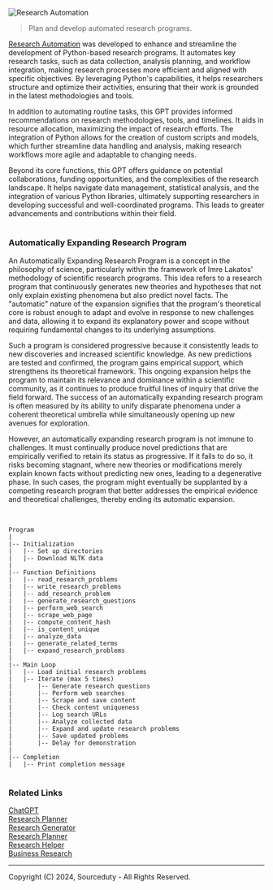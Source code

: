 ![Research Automation](https://github.com/user-attachments/assets/84f83fd1-9d78-4f77-ab22-90bbe3f2740f)

> Plan and develop automated research programs.

> 

[Research Automation](https://chatgpt.com/g/g-1RlqAhxFH-research-automation) was developed to enhance and streamline the development of Python-based research programs. It automates key research tasks, such as data collection, analysis planning, and workflow integration, making research processes more efficient and aligned with specific objectives. By leveraging Python's capabilities, it helps researchers structure and optimize their activities, ensuring that their work is grounded in the latest methodologies and tools.

In addition to automating routine tasks, this GPT provides informed recommendations on research methodologies, tools, and timelines. It aids in resource allocation, maximizing the impact of research efforts. The integration of Python allows for the creation of custom scripts and models, which further streamline data handling and analysis, making research workflows more agile and adaptable to changing needs.

Beyond its core functions, this GPT offers guidance on potential collaborations, funding opportunities, and the complexities of the research landscape. It helps navigate data management, statistical analysis, and the integration of various Python libraries, ultimately supporting researchers in developing successful and well-coordinated programs. This leads to greater advancements and contributions within their field.

#
### Automatically Expanding Research Program

An Automatically Expanding Research Program is a concept in the philosophy of science, particularly within the framework of Imre Lakatos' methodology of scientific research programs. This idea refers to a research program that continuously generates new theories and hypotheses that not only explain existing phenomena but also predict novel facts. The "automatic" nature of the expansion signifies that the program's theoretical core is robust enough to adapt and evolve in response to new challenges and data, allowing it to expand its explanatory power and scope without requiring fundamental changes to its underlying assumptions.

Such a program is considered progressive because it consistently leads to new discoveries and increased scientific knowledge. As new predictions are tested and confirmed, the program gains empirical support, which strengthens its theoretical framework. This ongoing expansion helps the program to maintain its relevance and dominance within a scientific community, as it continues to produce fruitful lines of inquiry that drive the field forward. The success of an automatically expanding research program is often measured by its ability to unify disparate phenomena under a coherent theoretical umbrella while simultaneously opening up new avenues for exploration.

However, an automatically expanding research program is not immune to challenges. It must continually produce novel predictions that are empirically verified to retain its status as progressive. If it fails to do so, it risks becoming stagnant, where new theories or modifications merely explain known facts without predicting new ones, leading to a degenerative phase. In such cases, the program might eventually be supplanted by a competing research program that better addresses the empirical evidence and theoretical challenges, thereby ending its automatic expansion.

<br>

```
Program
|
|-- Initialization
|   |-- Set up directories
|   |-- Download NLTK data
|
|-- Function Definitions
|   |-- read_research_problems
|   |-- write_research_problems
|   |-- add_research_problem
|   |-- generate_research_questions
|   |-- perform_web_search
|   |-- scrape_web_page
|   |-- compute_content_hash
|   |-- is_content_unique
|   |-- analyze_data
|   |-- generate_related_terms
|   |-- expand_research_problems
|
|-- Main Loop
|   |-- Load initial research problems
|   |-- Iterate (max 5 times)
|       |-- Generate research questions
|       |-- Perform web searches
|       |-- Scrape and save content
|       |-- Check content uniqueness
|       |-- Log search URLs
|       |-- Analyze collected data
|       |-- Expand and update research problems
|       |-- Save updated problems
|       |-- Delay for demonstration
|
|-- Completion
|   |-- Print completion message
```

#
### Related Links

[ChatGPT](https://github.com/sourceduty/ChatGPT)
<br>
[Research Planner](https://chatgpt.com/g/g-hdPLRuZph-research-planner)
<br>
[Research Generator](https://chatgpt.com/g/g-uxHzF0xR5-research-generator)
<br>
[Research Planner](https://github.com/sourceduty/Research_Planner)
<br>
[Research Helper](https://chat.openai.com/g/g-4S9pOnFTb-research-helper)
<br>
[Business Research](https://chat.openai.com/g/g-G2UxJHRgU-business-research)

***
Copyright (C) 2024, Sourceduty - All Rights Reserved.

